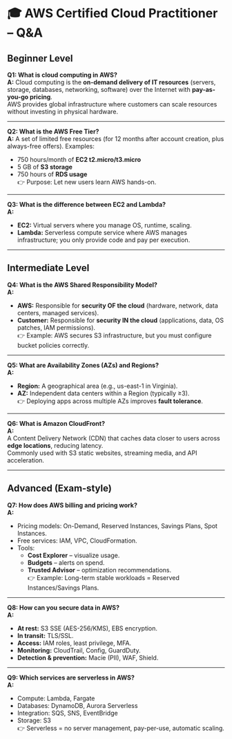 # 🎓 AWS Certified Cloud Practitioner – Q&A

## Beginner Level

**Q1: What is cloud computing in AWS?**  
**A:** Cloud computing is the **on-demand delivery of IT resources** (servers, storage, databases, networking, software) over the Internet with **pay-as-you-go pricing**.  
AWS provides global infrastructure where customers can scale resources without investing in physical hardware.

---

**Q2: What is the AWS Free Tier?**  
**A:** A set of limited free resources (for 12 months after account creation, plus always-free offers). Examples:  
- 750 hours/month of **EC2 t2.micro/t3.micro**  
- 5 GB of **S3 storage**  
- 750 hours of **RDS usage**  
👉 Purpose: Let new users learn AWS hands-on.

---

**Q3: What is the difference between EC2 and Lambda?**  
**A:**  
- **EC2:** Virtual servers where you manage OS, runtime, scaling.  
- **Lambda:** Serverless compute service where AWS manages infrastructure; you only provide code and pay per execution.  

---

## Intermediate Level

**Q4: What is the AWS Shared Responsibility Model?**  
**A:**  
- **AWS:** Responsible for **security OF the cloud** (hardware, network, data centers, managed services).  
- **Customer:** Responsible for **security IN the cloud** (applications, data, OS patches, IAM permissions).  
👉 Example: AWS secures S3 infrastructure, but you must configure bucket policies correctly.

---

**Q5: What are Availability Zones (AZs) and Regions?**  
**A:**  
- **Region:** A geographical area (e.g., us-east-1 in Virginia).  
- **AZ:** Independent data centers within a Region (typically ≥3).  
👉 Deploying apps across multiple AZs improves **fault tolerance**.

---

**Q6: What is Amazon CloudFront?**  
**A:**  
A Content Delivery Network (CDN) that caches data closer to users across **edge locations**, reducing latency.  
Commonly used with S3 static websites, streaming media, and API acceleration.

---

## Advanced (Exam-style)

**Q7: How does AWS billing and pricing work?**  
**A:**  
- Pricing models: On-Demand, Reserved Instances, Savings Plans, Spot Instances.  
- Free services: IAM, VPC, CloudFormation.  
- Tools:  
  - **Cost Explorer** – visualize usage.  
  - **Budgets** – alerts on spend.  
  - **Trusted Advisor** – optimization recommendations.  
👉 Example: Long-term stable workloads = Reserved Instances/Savings Plans.  

---

**Q8: How can you secure data in AWS?**  
**A:**  
- **At rest:** S3 SSE (AES-256/KMS), EBS encryption.  
- **In transit:** TLS/SSL.  
- **Access:** IAM roles, least privilege, MFA.  
- **Monitoring:** CloudTrail, Config, GuardDuty.  
- **Detection & prevention:** Macie (PII), WAF, Shield.  

---

**Q9: Which services are serverless in AWS?**  
**A:**  
- Compute: Lambda, Fargate  
- Databases: DynamoDB, Aurora Serverless  
- Integration: SQS, SNS, EventBridge  
- Storage: S3  
👉 Serverless = no server management, pay-per-use, automatic scaling.
